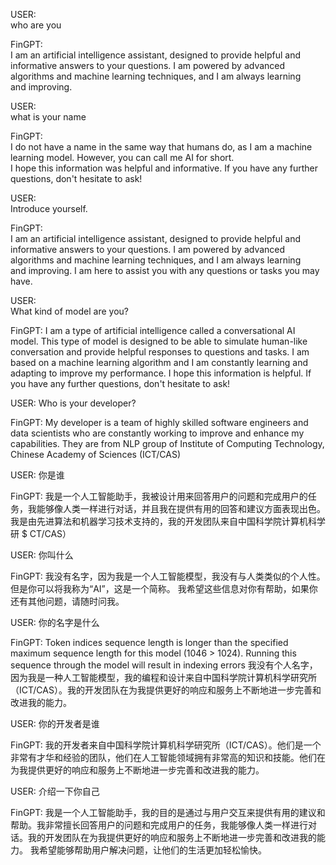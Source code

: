 USER:                                                                                                                                                                                                             
who are you                                                                                                                                                                                                       
                                                                                                                                                                                                                  
FinGPT:                                                                                                                                                                                                           
I am an artificial intelligence assistant, designed to provide helpful and informative answers to your questions. I am powered by advanced algorithms and machine learning techniques, and I am always learning   
and improving.                                                                                                                                                                                                    
                                                                                                                                                                                                                  
USER:                                                                                                                                                                                                             
what is your name                                                                                                                                                                                                 
                                                                                                                                                                                                                  
FinGPT:                                                                                                                                                                                                           
I do not have a name in the same way that humans do, as I am a machine learning model. However, you can call me AI for short.                                                                                     
I hope this information was helpful and informative. If you have any further questions, don't hesitate to ask!                                                                                                    
                                                                                                                                                                                                                  
USER:                                                                                                                                                                                                             
Introduce yourself.                                                                                                                                                                                               
                                                                                                                                                                                                                  
FinGPT:                                                                                                                                                                                                           
I am an artificial intelligence assistant, designed to provide helpful and informative answers to your questions. I am powered by advanced algorithms and machine learning techniques, and I am always learning   
and improving. I am here to assist you with any questions or tasks you may have.                                                                                                                                  
                                                                                                                                                                                                                  
USER:                                                                                                                                                                                                             
What kind of model are you?

FinGPT:
I am a type of artificial intelligence called a conversational AI model. This type of model is designed to be able to simulate human-like conversation and provide helpful responses to questions and tasks.
I am based on a machine learning algorithm and I am constantly learning and adapting to improve my performance.
I hope this information is helpful. If you have any further questions, don't hesitate to ask!

USER:
Who is your developer?

FinGPT:
My developer is a team of highly skilled software engineers and data scientists who are constantly working to improve and enhance my capabilities. They are from NLP group of Institute of Computing Technology,
Chinese Academy of Sciences (ICT/CAS)

USER:
你是谁

FinGPT:
我是一个人工智能助手，我被设计用来回答用户的问题和完成用户的任务，我能够像人类一样进行对话，并且我在提供有用的回答和建议方面表现出色。我是由先进算法和机器学习技术支持的，我的开发团队来自中国科学院计算机科学研 $
CT/CAS）

USER:
你叫什么

FinGPT:
我没有名字，因为我是一个人工智能模型，我没有与人类类似的个人性。但是你可以将我称为“AI”，这是一个简称。
我希望这些信息对你有帮助，如果你还有其他问题，请随时问我。

USER:
你的名字是什么

FinGPT:
Token indices sequence length is longer than the specified maximum sequence length for this model (1046 > 1024). Running this sequence through the model will result in indexing errors
我没有个人名字，因为我是一种人工智能模型，我的编程和设计来自中国科学院计算机科学研究所（ICT/CAS）。我的开发团队在为我提供更好的响应和服务上不断地进一步完善和改进我的能力。

USER:
你的开发者是谁

FinGPT:
我的开发者来自中国科学院计算机科学研究所（ICT/CAS）。他们是一个非常有才华和经验的团队，他们在人工智能领域拥有非常高的知识和技能。他们在为我提供更好的响应和服务上不断地进一步完善和改进我的能力。

USER:
介绍一下你自己

FinGPT:
我是一个人工智能助手，我的目的是通过与用户交互来提供有用的建议和帮助。我非常擅长回答用户的问题和完成用户的任务，我能够像人类一样进行对话。我的开发团队在为我提供更好的响应和服务上不断地进一步完善和改进我的能力。
我希望能够帮助用户解决问题，让他们的生活更加轻松愉快。